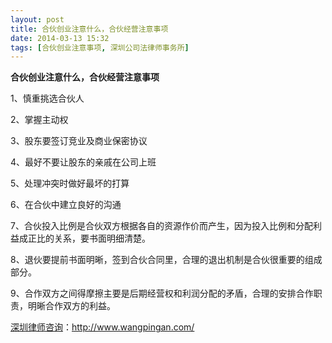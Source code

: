 ```yaml
---
layout: post
title: 合伙创业注意什么，合伙经营注意事项
date: 2014-03-13 15:32
tags: [合伙创业注意事项, 深圳公司法律师事务所]
---
```

<strong>合伙创业注意什么，合伙经营注意事项</strong>

1、慎重挑选合伙人

2、掌握主动权

3、股东要签订竞业及商业保密协议

4、最好不要让股东的亲戚在公司上班

5、处理冲突时做好最坏的打算

6、在合伙中建立良好的沟通

7、合伙投入比例是合伙双方根据各自的资源作价而产生，因为投入比例和分配利益成正比的关系，要书面明细清楚。

8、退伙要提前书面明晰，签到合伙合同里，合理的退出机制是合伙很重要的组成部分。

9、合作双方之间得摩擦主要是后期经营权和利润分配的矛盾，合理的安排合作职责，明晰合作双方的利益。

<a href="http://www.wangpingan.com/">深圳律师咨询</a>：<a href="http://www.wangpingan.com/">http://www.wangpingan.com/</a>

